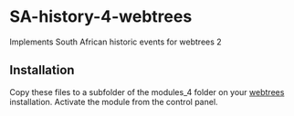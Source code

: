 # SA-history-4-webtrees
Implements South African historic events for webtrees 2

## Installation

Copy these files to a subfolder of the modules_4 folder on your [webtrees](https://webtrees.net) installation. Activate the module from the control panel.
